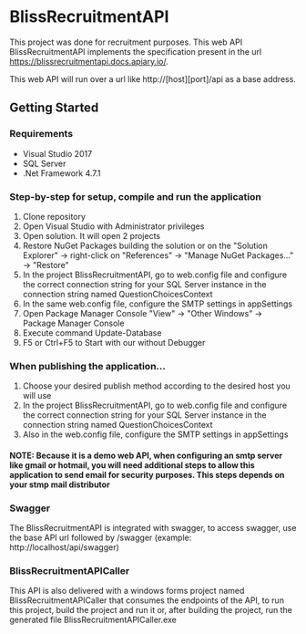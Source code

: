 # BlissRecruitmentAPI
This project was done for recruitment purposes. This web API BlissRecruitmentAPI implements the specification present in the url https://blissrecruitmentapi.docs.apiary.io/.

This web API will run over a url like http://[host][port]/api as a base address.

## Getting Started

### Requirements
* Visual Studio 2017
* SQL Server
* .Net Framework 4.7.1

### Step-by-step for setup, compile and run the application
1. Clone repository
2. Open Visual Studio with Administrator privileges
3. Open solution. It will open 2 projects
4. Restore NuGet Packages building the solution or on the "Solution Explorer" -> right-click on "References" -> "Manage NuGet Packages..." -> "Restore"
5. In the project BlissRecruitmentAPI, go to web.config file and configure the correct connection string for your SQL Server instance in the connection string named QuestionChoicesContext
6. In the same web.config file, configure the SMTP settings in appSettings
6. Open Package Manager Console "View" -> "Other Windows" -> Package Manager Console
7. Execute command Update-Database
8. F5 or Ctrl+F5 to Start with our without Debugger

### When publishing the application...
1. Choose your desired publish method according to the desired host you will use
2. In the project BlissRecruitmentAPI, go to web.config file and configure the correct connection string for your SQL Server instance in the connection string named QuestionChoicesContext
3. Also in the web.config file, configure the SMTP settings in appSettings

#### NOTE: Because it is a demo web API, when configuring an smtp server like gmail or hotmail, you will need additional steps to allow this application to send email for security purposes. This steps depends on your stmp mail distributor

### Swagger
The BlissRecruitmentAPI is integrated with swagger, to access swagger, use the base API url followed by /swagger (example: http://localhost/api/swagger)

### BlissRecruitmentAPICaller
This API is also delivered with a windows forms project named BlissRecruitmentAPICaller that consumes the endpoints of the API, to run this project, build the project and run it or, after building the project, run the generated file BlissRecruitmentAPICaller.exe
